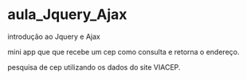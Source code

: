 # aula_Jquery_Ajax
introdução ao Jquery e Ajax

mini app que que recebe um cep como consulta e retorna o endereço.

pesquisa de cep utilizando os dados do site VIACEP.
